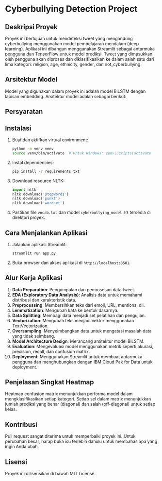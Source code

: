 # Cyberbullying Detection Project

## Deskripsi Proyek
Proyek ini bertujuan untuk mendeteksi tweet yang mengandung cyberbullying menggunakan model pembelajaran mendalam (deep learning). Aplikasi ini dibangun menggunakan Streamlit sebagai antarmuka pengguna dan TensorFlow untuk model prediksi. Tweet yang dimasukkan oleh pengguna akan diproses dan diklasifikasikan ke dalam salah satu dari lima kategori: religion, age, ethnicity, gender, dan not_cyberbullying.

## Arsitektur Model
Model yang digunakan dalam proyek ini adalah model BiLSTM dengan lapisan embedding. Arsitektur model adalah sebagai berikut:


## Persyaratan


## Instalasi

1. Buat dan aktifkan virtual environment:
    ```bash
    python -m venv venv
    source venv/bin/activate  # Untuk Windows: venv\Scripts\activate
    ```

2. Instal dependencies:
    ```bash
    pip install -r requirements.txt
    ```

3. Download resource NLTK:
    ```python
    import nltk
    nltk.download('stopwords')
    nltk.download('punkt')
    nltk.download('wordnet')
    ```

4. Pastikan file `vocab.txt` dan model `cyberbullying_model.h5` tersedia di direktori proyek.

## Cara Menjalankan Aplikasi
1. Jalankan aplikasi Streamlit:
    ```bash
    streamlit run app.py
    ```

2. Buka browser dan akses aplikasi di `http://localhost:8501`.

## Alur Kerja Aplikasi
1. **Data Preparation**: Pengumpulan dan pemrosesan data tweet.
2. **EDA (Exploratory Data Analysis)**: Analisis data untuk memahami distribusi dan karakteristik data.
3. **Preprocessing**: Membersihkan teks dari emoji, URL, mentions, dll.
4. **Lemmatization**: Mengubah kata ke bentuk dasarnya.
5. **Data Splitting**: Membagi data menjadi set pelatihan dan pengujian.
6. **Vectorization**: Mengubah teks menjadi vektor menggunakan TextVectorization.
7. **Oversampling**: Menyeimbangkan data untuk mengatasi masalah data yang tidak seimbang.
8. **Model Architecture Design**: Merancang arsitektur model BiLSTM.
9. **Evaluation**: Mengevaluasi model menggunakan metrik seperti akurasi, precision, recall, dan confusion matrix.
10. **Deployment**: Menggunakan Streamlit untuk membuat antarmuka pengguna dan menghubungkan dengan IBM Cloud Pak for Data untuk deployment.

## Penjelasan Singkat Heatmap
Heatmap confusion matrix menunjukkan performa model dalam mengklasifikasikan setiap kategori. Setiap sel dalam matrix menunjukkan jumlah prediksi yang benar (diagonal) dan salah (off-diagonal) untuk setiap kelas.

## Kontribusi
Pull request sangat diterima untuk memperbaiki proyek ini. Untuk perubahan besar, harap buka isu terlebih dahulu untuk membahas apa yang ingin Anda ubah.

## Lisensi
Proyek ini dilisensikan di bawah MIT License.
